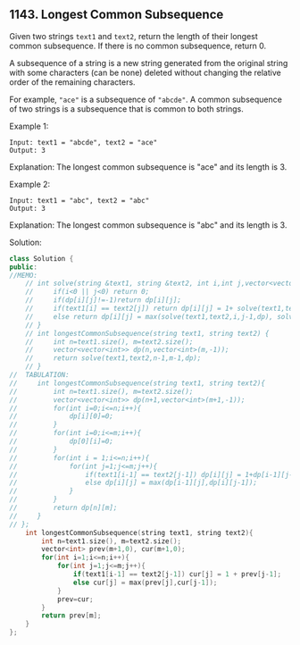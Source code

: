 ## 1143. Longest Common Subsequence

Given two strings `text1` and `text2`, return the length of their longest common subsequence. If there is no common subsequence, return 0.

A subsequence of a string is a new string generated from the original string with some characters (can be none) deleted without changing the relative order of the remaining characters.

For example, `"ace"` is a subsequence of `"abcde"`.
A common subsequence of two strings is a subsequence that is common to both strings.

Example 1:
```
Input: text1 = "abcde", text2 = "ace" 
Output: 3
```
Explanation: The longest common subsequence is "ace" and its length is 3.

Example 2:
```
Input: text1 = "abc", text2 = "abc"
Output: 3
```
Explanation: The longest common subsequence is "abc" and its length is 3.

Solution: 
```cpp
class Solution {
public:
//MEMO: 
    // int solve(string &text1, string &text2, int i,int j,vector<vector<int>> &dp){
    //     if(i<0 || j<0) return 0;
    //     if(dp[i][j]!=-1)return dp[i][j];
    //     if(text1[i] == text2[j]) return dp[i][j] = 1+ solve(text1,text2,i-1,j-1,dp);
    //     else return dp[i][j] = max(solve(text1,text2,i,j-1,dp), solve(text1,text2,i-1,j,dp));
    // }
    // int longestCommonSubsequence(string text1, string text2) {
    //     int n=text1.size(), m=text2.size();
    //     vector<vector<int>> dp(n,vector<int>(m,-1));
    //     return solve(text1,text2,n-1,m-1,dp);
    // }
//  TABULATION: 
//     int longestCommonSubsequence(string text1, string text2){
//         int n=text1.size(), m=text2.size();
//         vector<vector<int>> dp(n+1,vector<int>(m+1,-1));
//         for(int i=0;i<=n;i++){
//             dp[i][0]=0;
//         }
//         for(int i=0;i<=m;i++){
//             dp[0][i]=0;
//         }
//         for(int i = 1;i<=n;i++){
//             for(int j=1;j<=m;j++){
//                 if(text1[i-1] == text2[j-1]) dp[i][j] = 1+dp[i-1][j-1];
//                 else dp[i][j] = max(dp[i-1][j],dp[i][j-1]);
//             }
//         }
//         return dp[n][m];
//     }
// };
    int longestCommonSubsequence(string text1, string text2){
        int n=text1.size(), m=text2.size();
        vector<int> prev(m+1,0), cur(m+1,0);
        for(int i=1;i<=n;i++){
            for(int j=1;j<=m;j++){
                if(text1[i-1] == text2[j-1]) cur[j] = 1 + prev[j-1];
                else cur[j] = max(prev[j],cur[j-1]);
            }
            prev=cur;
        }
        return prev[m];
    }
};
```
